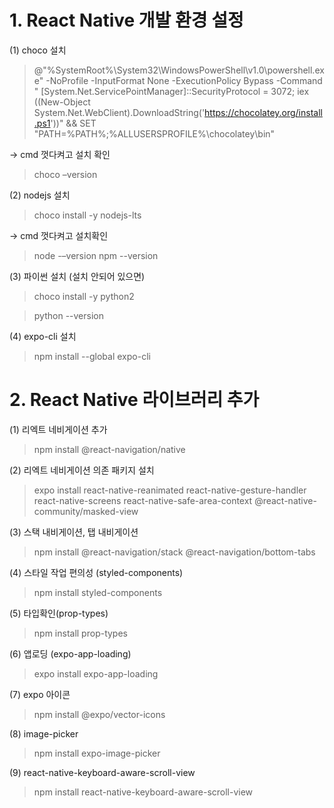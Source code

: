 # 1. React Native 개발 환경 설정

(1) choco 설치

> @"%SystemRoot%\System32\WindowsPowerShell\v1.0\powershell.exe" -NoProfile -InputFormat None -ExecutionPolicy Bypass -Command " [System.Net.ServicePointManager]::SecurityProtocol = 3072; iex ((New-Object System.Net.WebClient).DownloadString('https://chocolatey.org/install.ps1'))" && SET "PATH=%PATH%;%ALLUSERSPROFILE%\chocolatey\bin"

→ cmd 껏다켜고 설치 확인

> choco –version


(2) nodejs 설치

> choco install -y nodejs-lts

→ cmd 껏다켜고 설치확인

> node -–version
> npm --version


(3) 파이썬 설치 (설치 안되어 있으면)

> choco install -y python2

> python --version


(4) expo-cli 설치

> npm install --global expo-cli



# 2. React Native 라이브러리 추가

(1) 리엑트 네비게이션 추가

> npm install @react-navigation/native


(2) 리엑트 네비게이션 의존 패키지 설치

> expo install react-native-reanimated react-native-gesture-handler react-native-screens react-native-safe-area-context @react-native-community/masked-view


(3) 스택 내비게이션, 탭 내비게이션 

> npm install @react-navigation/stack @react-navigation/bottom-tabs


(4) 스타일 작업 편의성 (styled-components)

> npm install styled-components


(5) 타입확인(prop-types)

> npm install prop-types


(6) 앱로딩 (expo-app-loading)

> expo install expo-app-loading


(7) expo 아이콘

> npm install @expo/vector-icons


(8) image-picker

> npm install expo-image-picker


(9) react-native-keyboard-aware-scroll-view

> npm install react-native-keyboard-aware-scroll-view

  
